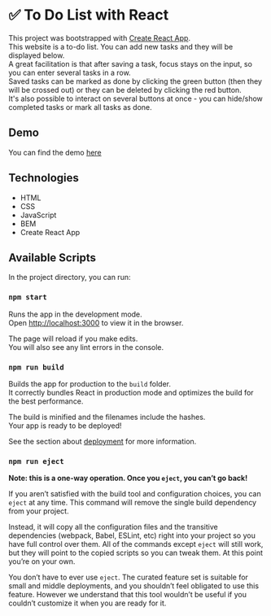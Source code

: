 # ✅ To Do List with React

This project was bootstrapped with [Create React App](https://github.com/facebook/create-react-app).<br>
This website is a to-do list. You can add new tasks and they will be displayed below.<br>A great facilitation is that after saving a task, focus stays on the input, so you can enter several tasks in a row.<br>Saved tasks can be marked as done by clicking the green button (then they will be crossed out) or they can be deleted by clicking the red button.<br>It's also possible to interact on several buttons at once - you can hide/show completed tasks or mark all tasks as done.

## Demo
You can find the demo [here](https://olachrzan.github.io/to_do_list_react/)

## Technologies
- HTML
- CSS
- JavaScript
- BEM
- Create React App

## Available Scripts

In the project directory, you can run:

### `npm start`

Runs the app in the development mode.\
Open [http://localhost:3000](http://localhost:3000) to view it in the browser.

The page will reload if you make edits.\
You will also see any lint errors in the console.


### `npm run build`

Builds the app for production to the `build` folder.\
It correctly bundles React in production mode and optimizes the build for the best performance.

The build is minified and the filenames include the hashes.\
Your app is ready to be deployed!

See the section about [deployment](https://facebook.github.io/create-react-app/docs/deployment) for more information.

### `npm run eject`

**Note: this is a one-way operation. Once you `eject`, you can’t go back!**

If you aren’t satisfied with the build tool and configuration choices, you can `eject` at any time. This command will remove the single build dependency from your project.

Instead, it will copy all the configuration files and the transitive dependencies (webpack, Babel, ESLint, etc) right into your project so you have full control over them. All of the commands except `eject` will still work, but they will point to the copied scripts so you can tweak them. At this point you’re on your own.

You don’t have to ever use `eject`. The curated feature set is suitable for small and middle deployments, and you shouldn’t feel obligated to use this feature. However we understand that this tool wouldn’t be useful if you couldn’t customize it when you are ready for it.